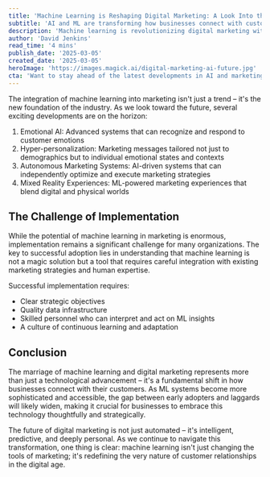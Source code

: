 ```yaml
---
title: 'Machine Learning is Reshaping Digital Marketing: A Look Into the Future'
subtitle: 'AI and ML are transforming how businesses connect with customers'
description: 'Machine learning is revolutionizing digital marketing with emotional AI, hyper-personalization, and autonomous systems. While implementation challenges exist, organizations must adapt to stay competitive in this rapidly evolving landscape.'
author: 'David Jenkins'
read_time: '4 mins'
publish_date: '2025-03-05'
created_date: '2025-03-05'
heroImage: 'https://images.magick.ai/digital-marketing-ai-future.jpg'
cta: 'Want to stay ahead of the latest developments in AI and marketing? Follow us on LinkedIn for daily insights and expert analysis on the future of digital marketing.'
---
```


The integration of machine learning into marketing isn't just a trend – it's the new foundation of the industry. As we look toward the future, several exciting developments are on the horizon:

1. Emotional AI: Advanced systems that can recognize and respond to customer emotions
2. Hyper-personalization: Marketing messages tailored not just to demographics but to individual emotional states and contexts
3. Autonomous Marketing Systems: AI-driven systems that can independently optimize and execute marketing strategies
4. Mixed Reality Experiences: ML-powered marketing experiences that blend digital and physical worlds

## The Challenge of Implementation

While the potential of machine learning in marketing is enormous, implementation remains a significant challenge for many organizations. The key to successful adoption lies in understanding that machine learning is not a magic solution but a tool that requires careful integration with existing marketing strategies and human expertise.

Successful implementation requires:
- Clear strategic objectives
- Quality data infrastructure
- Skilled personnel who can interpret and act on ML insights
- A culture of continuous learning and adaptation

## Conclusion

The marriage of machine learning and digital marketing represents more than just a technological advancement – it's a fundamental shift in how businesses connect with their customers. As ML systems become more sophisticated and accessible, the gap between early adopters and laggards will likely widen, making it crucial for businesses to embrace this technology thoughtfully and strategically.

The future of digital marketing is not just automated – it's intelligent, predictive, and deeply personal. As we continue to navigate this transformation, one thing is clear: machine learning isn't just changing the tools of marketing; it's redefining the very nature of customer relationships in the digital age.